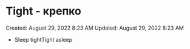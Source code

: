 # Tight - крепко

Created: August 29, 2022 8:23 AM
Updated: August 29, 2022 8:23 AM

- Sleep tightTight asleep